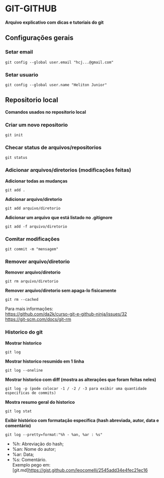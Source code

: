 # GIT-GITHUB
**Arquivo explicativo com dicas e tutoriais do git**

## Configurações gerais

### Setar email
    git config --global user.email "hcj...@gmail.com"

### Setar usuario
    git config --global user.name "Heliton Junior"


## Repositorio local
**Comandos usados no repositorio local**

### Criar um novo repositorio
    git init

### Checar status de arquivos/repositorios
    git status

### Adicionar arquivos/diretorios (modificações feitas)

**Adicionar todas as mudanças**
```
git add .
```

**Adicionar arquivo/diretorio**
```
git add arquivo/diretorio
```

**Adicionar um arquivo que está listado no .gitignore**
```
git add -f arquivo/diretorio
```

### Comitar modificações
    git commit -m "mensagem"

### Remover arquivo/diretorio
**Remover arquivo/diretorio**
```
git rm arquivo/diretorio
```
**Remover arquivo/diretorio sem apaga-lo fisicamente**
```
git rm --cached
```
Para mais informações: <br>
https://github.com/da2k/curso-git-e-github-ninja/issues/32 <br>
https://git-scm.com/docs/git-rm

### Historico do git
**Mostrar historico**
```
git log
```
**Mostrar historico resumido em 1 linha**
```
git log --oneline
```
**Mostrar historico com diff (mostra as alterações que foram feitas neles)**
```
git log -p (pode colocar -1 / -2 / -3 para exibir uma quantidade especificas de commits)
```
**Mostra resumo geral do historico**
```
git log stat
```
**Exibir histórico com formatação específica (hash abreviada, autor, data e comentário)**
```
git log --pretty=format:"%h - %an, %ar : %s"
```
	
* %h: Abreviação do hash;
* %an: Nome do autor;
* %ar: Data;
* %s: Comentário.<br>
Exemplo pego em: [git.md]https://gist.github.com/leocomelli/2545add34e4fec21ec16